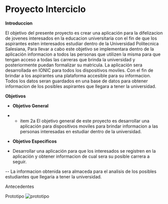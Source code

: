# Proyecto Interciclo

**Introduccion** 

El objetivo del presente proyecto es crear una aplicación para la difelizacion de jovenes interesados en la educacion universitaria con el fin de que los aspirantes esten interesados estudiar dentro de la Universidad Politecnica Salesiana, Para llevar a cabo este objetivo se implementara dentro de la aplicación informacion a todos las personas que utilizen la misma para que tengan acceso a todas las carreras que brinda la universidad y posteriormente puedan formalizar su matricula. La aplicación sera desarrollada en IONIC para todos los dispositivos moviles. Con el fin de brindar a los aspirantes una plataforma accesible para su informacion. Todos los datos seran guardados en una base de datos para obtener informacion de los posibles aspirantes que llegara a tener la universidad. 

**Objetivos**

 * **Objetivo General**

* * item 2a El objetivo general de este proyecto es desarrollar una aplicación para dispositivos moviles para brindar informacion a las personas interesadas en estudiar dentro de la universidad. 

- **Objetivo Especificos** 

* Desarrollar una aplicación para que los interesados se registren en la aplicación y obtener informacion de cual sera su posible carrera a seguir. 

-- La informacion obtenida sera almaceda para el analisis de los posibles estudiantes que llegaria a tener la universidad. 


Antecedentes


Prototipo
![prototipo](https://user-images.githubusercontent.com/47520065/58437933-caa5fd80-8091-11e9-8088-1b8b1fb076be.png)
